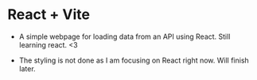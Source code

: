 # React + Vite

- A simple webpage for loading data from an API using React. Still learning react. <3

- The styling is not done as I am focusing on React right now. Will finish later.